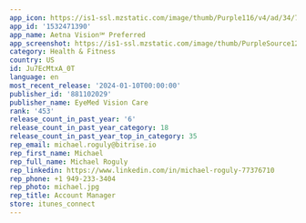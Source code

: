 ```yaml
---
app_icon: https://is1-ssl.mzstatic.com/image/thumb/Purple116/v4/ad/34/78/ad34783c-34bd-0161-4f6a-30fc709446a4/AppIcon-0-1x_U007emarketing-0-1-0-85-220-0.png/1024x1024bb.png
app_id: '1532471390'
app_name: Aetna Vision℠ Preferred
app_screenshot: https://is1-ssl.mzstatic.com/image/thumb/PurpleSource126/v4/2e/eb/47/2eeb477a-e835-b0b1-5a64-f251fafc0d09/d186c9de-9b93-432a-95f0-b2f43afd3f28_simulator_screenshot_0475BAFB-1E37-428E-B0D4-A1D3AB1F91FF.png/1242x2688bb.png
category: Health & Fitness
country: US
id: Ju7EcMtxA_0T
language: en
most_recent_release: '2024-01-10T00:00:00'
publisher_id: '881102029'
publisher_name: EyeMed Vision Care
rank: '453'
release_count_in_past_year: '6'
release_count_in_past_year_category: 18
release_count_in_past_year_top_in_category: 35
rep_email: michael.roguly@bitrise.io
rep_first_name: Michael
rep_full_name: Michael Roguly
rep_linkedin: https://www.linkedin.com/in/michael-roguly-77376710
rep_phone: +1 949-233-3404
rep_photo: michael.jpg
rep_title: Account Manager
store: itunes_connect
---
```

